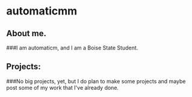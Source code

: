 # automaticmm
## About me.
###I am automaticm, and I am a Boise State Student.

## Projects:
###No big projects, yet, but I do plan to make some projects and maybe post some of my work that I've already done.
